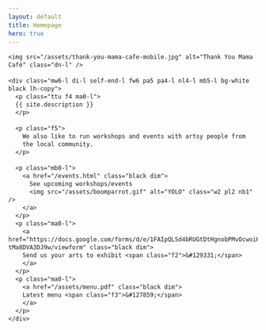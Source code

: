 ```yaml
---
layout: default
title: Homepage
hero: true
---
```


<div class="hero-l cover-l">
  <div class="vh-100-l flex-l">

    <img src="/assets/thank-you-mama-cafe-mobile.jpg" alt="Thank You Mama Café" class="dn-l" />

    <div class="mw6-l di-l self-end-l fw6 pa5 pa4-l nl4-l mb5-l bg-white black lh-copy">
      <p class="ttu f4 ma0-l">
      {{ site.description }}
      </p>

      <p class="f5">
        We also like to run workshops and events with artsy people from
        the local community.
      </p>

      <p class="mb0-l">
        <a href="/events.html" class="black dim">
          See upcoming workshops/events
          <img src="/assets/boomparrot.gif" alt="YOLO" class="w2 pl2 nb1" />
        </a>
      </p>
      <p class="ma0-l">
        <a href="https://docs.google.com/forms/d/e/1FAIpQLSd4bRUGtDtHgnobPMvOcwoiH_AYWTjdRl7uE-tMa8DVA3DJ9w/viewform" class="black dim">
        Send us your arts to exhibit <span class="f2">&#129331;</span>
        </a>
      </p>
      <p class="ma0-l">
        <a href="/assets/menu.pdf" class="black dim">
        Latest menu <span class="f3">&#127859;</span>
        </a>
      </p>
    </div>
  </div>
</div>
